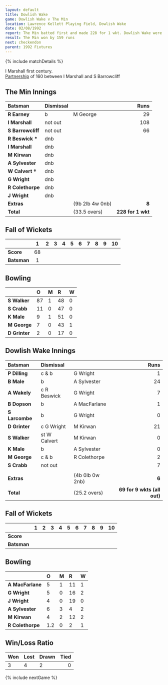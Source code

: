 ```yaml
---
layout: default
title: Dowlish Wake
game: Dowlish Wake v The Min
location: Lawrence Kellett Playing Field, Dowlish Wake
date: 02/08/1992
report: The Min batted first and made 228 for 1 wkt. Dowlish Wake were bowled out for 69
result: The Min won by 159 runs
next: checkendon
parent: 1992 Fixtures
---
```


{% include matchDetails %}

I Marshall first century.<br />
[Partnership](../records/partnerships) of 160 between I Marshall and S Barrowcliff

## The Min Innings

| Batsman | Dismissal |  | Runs |
|:---|:---|---|---:|
| **R Earney** | b | M George | 29 |
| **I Marshall** | not out |  | 108 |
| **S Barrowcliff** | not out |  | 66 |
| **R Beswick &#42;** | dnb |  |  |
| **I Marshall** | dnb |  |  |
| **M Kirwan** | dnb |  |  |
| **A Sylvester** | dnb |  |  |
| **W Calvert &#8224;** | dnb |  |  |
| **G Wright** | dnb |  |  |
| **R Colethorpe** | dnb |  |  |
| **J Wright** |dnb |  |  |
| **Extras** | | (9b 2lb 4w 0nb) | **8** |
| **Total** | | (33.5 overs) | **228 for 1 wkt** |

## Fall of Wickets

| | 1 | 2 | 3 | 4 | 5 | 6 | 7 | 8 | 9 | 10 |
|---|:---:|:---:|:---:|:---:|:---:|:---:|:---:|:---:|:---:|:---:|
| **Score** | 68 |  |  |  |  |  |  |  |  |  |
| **Batsman** | 1 |  |  |  |  |  |  |  |  |  |

## Bowling

| | O | M | R | W |
|---|:---|:---|:---|:---|
| **S Walker** | 87 | 1 | 48 | 0 |
| **S Crabb** | 11 | 0 | 47 | 0 |
| **K Male** | 9 | 1 | 51 | 0 |
| **M George** | 7 | 0 | 43 | 1 |
| **D Grinter** | 2 | 0 | 17 | 0 |

## Dowlish Wake Innings

| Batsman | Dismissal |  | Runs |
|:---|:---|---|---:|
| **P Dilling** | c & b | G Wright | 1 |
| **B Male** | b | A Sylvester | 24 |
| **A Wakely** | c R Beswick | G Wright | 7 |
| **B Dopson** | b | A MacFarlane | 1 |
| **S Larcombe** | b | G Wright | 0 |
| **D Grinter** | c G Wright | M Kirwan | 21 |
| **S Walker** | st W Calvert | M Kirwan | 0 |
| **K Male** | b | A Sylvester | 0 |
| **M George** | c & b | R Colethorpe | 2 |
| **S Crabb** | not out |  | 7 |
|  |  |  |  |
| **Extras** | | (4b 0lb 0w 2nb) | **6** |
| **Total** | | (25.2 overs) | **69 for 9 wkts (all out)** |

## Fall of Wickets

| | 1 | 2 | 3 | 4 | 5 | 6 | 7 | 8 | 9 | 10 |
|---|:---:|:---:|:---:|:---:|:---:|:---:|:---:|:---:|:---:|:---:|
| **Score** |  |  |  |  |  |  |  |  |  |  |
| **Batsman** |  |  |  |  |  |  |  |  |  |  |

## Bowling

| | O | M | R | W |
|---|:---|:---|:---|:---|
| **A MacFarlane** | 5 | 1 | 11 | 1 |
| **G Wright** | 5 | 0 | 16 | 2 |
| **J Wright** | 4 | 0 | 19 | 0 |
| **A Sylvester** | 6 | 3 | 4 | 2 |
| **M Kirwan** | 4 | 2 | 12 | 2 |
| **R Colethorpe** | 1.2 | 0 | 2 | 1 |

## Win/Loss Ratio

| Won | Lost | Drawn | Tied |
|:---|:---|:---|---:|
| 3 | 4 | 2 | 0 |

{% include nextGame %}